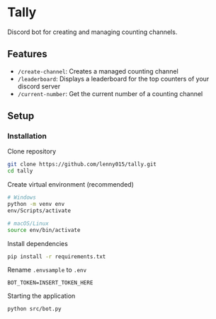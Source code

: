 
# Tally

Discord bot for creating and managing counting channels.



## Features

- `/create-channel`: Creates a managed counting channel
- `/leaderboard`:  Displays a leaderboard for the top counters of your discord server
- `/current-number`:  Get the current number of a counting channel

## Setup

### Installation

Clone repository
```bash
git clone https://github.com/lenny015/tally.git
cd tally

```

Create virtual environment (recommended)

```bash
# Windows
python -m venv env
env/Scripts/activate
```

```bash
# macOS/Linux
source env/bin/activate
```

Install dependencies

```bash
pip install -r requirements.txt
```

Rename `.envsample` to `.env`
```
BOT_TOKEN=INSERT_TOKEN_HERE
```

Starting the application
```
python src/bot.py
```



